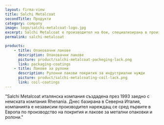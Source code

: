 ```yaml
---
layout: firma-view
title: Salchi Metalcoat
secondTitle: Продукти
category: company
image: logo/salchi-metalcoat-logo.jpg
excerpt: Salchi Metalcoat е производител на бои, специализирана в производството и продажбата на индустриални покрития за ролони и метални опаковки.
permalink: salchi-metalcoat

products:
    - title: Опаковачни лакове
      description: Опаковачни лакове
      picture: product/salchi-metalcoat-packeging-lack.png
      link: packaging-coatings
    - title: Лакове за рулони
      description: Рулонни лакови покрития за индустриални нужди
      picture: product/salchi-metalcoating-coil-lack.png
      link: coil-coatings
---
```


"Salchi Metalcoat италянска компания създадена през 1993 заедно с немската компания Rhenania. Днес базирана в Северна Италия, компанията е независим производител нареждащ се сред първите в Европа по производство на покрития и лакове за метални опаковки и ролони."


